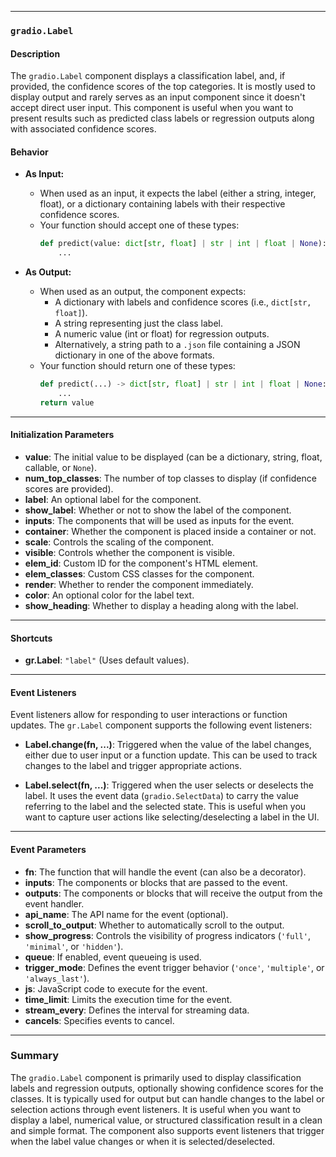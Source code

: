 
---

### **`gradio.Label`**

#### **Description**
The `gradio.Label` component displays a classification label, and, if provided, the confidence scores of the top categories. It is mostly used to display output and rarely serves as an input component since it doesn't accept direct user input. This component is useful when you want to present results such as predicted class labels or regression outputs along with associated confidence scores.

#### **Behavior**
- **As Input:**
  - When used as an input, it expects the label (either a string, integer, float), or a dictionary containing labels with their respective confidence scores.
  - Your function should accept one of these types:
    ```python
    def predict(value: dict[str, float] | str | int | float | None):
        ...
    ```

- **As Output:**
  - When used as an output, the component expects:
    - A dictionary with labels and confidence scores (i.e., `dict[str, float]`).
    - A string representing just the class label.
    - A numeric value (int or float) for regression outputs.
    - Alternatively, a string path to a `.json` file containing a JSON dictionary in one of the above formats.
  - Your function should return one of these types:
    ```python
    def predict(...) -> dict[str, float] | str | int | float | None:
        ...
    return value
    ```

---

#### **Initialization Parameters**
- **value**: The initial value to be displayed (can be a dictionary, string, float, callable, or `None`).
- **num_top_classes**: The number of top classes to display (if confidence scores are provided).
- **label**: An optional label for the component.
- **show_label**: Whether or not to show the label of the component.
- **inputs**: The components that will be used as inputs for the event.
- **container**: Whether the component is placed inside a container or not.
- **scale**: Controls the scaling of the component.
- **visible**: Controls whether the component is visible.
- **elem_id**: Custom ID for the component's HTML element.
- **elem_classes**: Custom CSS classes for the component.
- **render**: Whether to render the component immediately.
- **color**: An optional color for the label text.
- **show_heading**: Whether to display a heading along with the label.

---

#### **Shortcuts**
- **gr.Label**: `"label"` (Uses default values).

---

#### **Event Listeners**
Event listeners allow for responding to user interactions or function updates. The `gr.Label` component supports the following event listeners:

- **Label.change(fn, ...)**: Triggered when the value of the label changes, either due to user input or a function update. This can be used to track changes to the label and trigger appropriate actions.
  
- **Label.select(fn, ...)**: Triggered when the user selects or deselects the label. It uses the event data (`gradio.SelectData`) to carry the value referring to the label and the selected state. This is useful when you want to capture user actions like selecting/deselecting a label in the UI.

---

#### **Event Parameters**
- **fn**: The function that will handle the event (can also be a decorator).
- **inputs**: The components or blocks that are passed to the event.
- **outputs**: The components or blocks that will receive the output from the event handler.
- **api_name**: The API name for the event (optional).
- **scroll_to_output**: Whether to automatically scroll to the output.
- **show_progress**: Controls the visibility of progress indicators (`'full'`, `'minimal'`, or `'hidden'`).
- **queue**: If enabled, event queueing is used.
- **trigger_mode**: Defines the event trigger behavior (`'once'`, `'multiple'`, or `'always_last'`).
- **js**: JavaScript code to execute for the event.
- **time_limit**: Limits the execution time for the event.
- **stream_every**: Defines the interval for streaming data.
- **cancels**: Specifies events to cancel.

---

### **Summary**
The `gradio.Label` component is primarily used to display classification labels and regression outputs, optionally showing confidence scores for the classes. It is typically used for output but can handle changes to the label or selection actions through event listeners. It is useful when you want to display a label, numerical value, or structured classification result in a clean and simple format. The component also supports event listeners that trigger when the label value changes or when it is selected/deselected.

